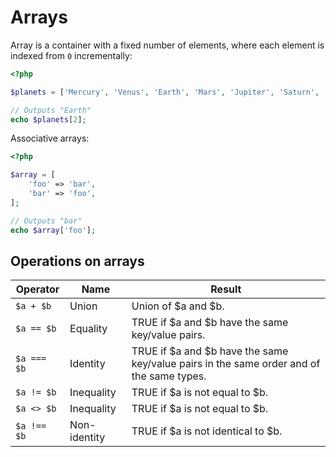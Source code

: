 # Arrays

Array is a container with a fixed number of elements, where each element is
indexed from `0` incrementally:

```php
<?php

$planets = ['Mercury', 'Venus', 'Earth', 'Mars', 'Jupiter', 'Saturn', 'Uranus', 'Neptune'];

// Outputs "Earth"
echo $planets[2];
```

Associative arrays:

```php
<?php

$array = [
    'foo' => 'bar',
    'bar' => 'foo',
];

// Outputs "bar"
echo $array['foo'];
```

## Operations on arrays

| Operator | Name | Result |
|----------|------|--------|
| `$a + $b` | Union|Union of $a and $b. |
| `$a == $b` | Equality | TRUE if $a and $b have the same key/value pairs. |
| `$a === $b` | Identity | TRUE if $a and $b have the same key/value pairs in the same order and of the same types. |
| `$a != $b` | Inequality |TRUE if $a is not equal to $b. |
| `$a <> $b` | Inequality | TRUE if $a is not equal to $b. |
| `$a !== $b` | Non-identity | TRUE if $a is not identical to $b. |
